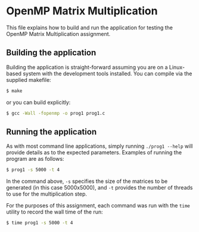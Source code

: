 # OpenMP Matrix Multiplication

This file explains how to build and run the application for testing the OpenMP Matrix Multiplication assignment.

## Building the application
Building the application is straight-forward assuming you are on a Linux-based system with the development tools installed. You can compile via the supplied makefile:

```bash
$ make
```

or you can build explicitly:
```bash
$ gcc -Wall -fopenmp -o prog1 prog1.c
```

## Running the application
As with most command line applications, simply running `./prog1 --help` will provide details as to the expected parameters. Examples of running the program are as follows:

```bash
$ prog1 -s 5000 -t 4
```

In the command above, `-s` specifies the size of the matrices to be generated (in this case 5000x5000), and `-t` provides the number of threads to use for the multiplication step.

For the purposes of this assignment, each command was run with the `time` utility to record the wall time of the run:

```bash
$ time prog1 -s 5000 -t 4
```

